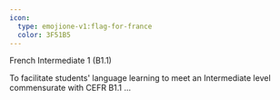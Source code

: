 ```yaml
---
icon:
  type: emojione-v1:flag-for-france
  color: 3F51B5
---
```


French Intermediate 1 (B1.1)

To facilitate students' language learning to meet an Intermediate level commensurate with CEFR B1.1 ... 
